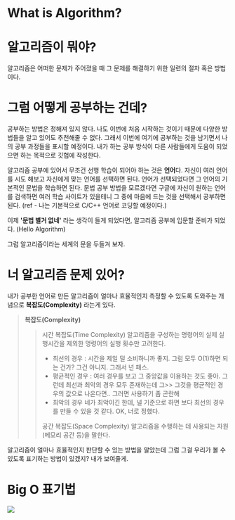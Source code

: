 # What is Algorithm?

# 알고리즘이 뭐야? 

알고리즘은 어떠한 문제가 주어졌을 때 그 문제를 해결하기 위한 일련의 절차 혹은 방법이다.


# 그럼 어떻게 공부하는 건데?

공부하는 방법은 정해져 있지 않다. 나도 이번에 처음 시작하는 것이기 때문에 다양한 방법들을 알고 있어도 추천해줄 수 없다. 그래서 이번에 여기에 공부하는 것을 남기면서 나의 공부 과정들을 표시할 예정이다. 내가 하는 공부 방식이 다른 사람들에게 도움이 되었으면 하는 목적으로 깃헙에 작성한다.

알고리즘 공부에 있어서 무조건 선행 학습이 되어야 하는 것은 **언어**다. 자신이 여러 언어를 시도 해보고 자신에게 맞는 언어를 선택하면 된다. 언어가 선택되었다면 그 언어의 기본적인 문법을 학습하면 된다. 문법 공부 방법을 모르겠다면 구글에 자신이 원하는 언어를 검색하면 여러 학습 사이트가 있을테니 그 중에 마음에 드는 것을 선택해서 공부하면 된다. (ref - 나는 기본적으로 C/C++ 언어로 코딩할 예정이다.)

이제 **'문법 별거 없네'** 라는 생각이 들게 되었다면, 알고리즘 공부에 입문할 준비가 되었다. (Hello Algorithm)

그럼 알고리즘이라는 세계의 문을 두들겨 보자.

# 너 알고리즘 문제 있어?

내가 공부한 언어로 만든 알고리즘이 얼마나 효율적인지 측정할 수 있도록 도와주는 개념으로 **복잡도(Complexity)** 라는게 있다.

> __복잡도(Complexity)__
>> 시간 복잡도(Time Complexity)
>> 알고리즘을 구성하는 명령어의 실제 실행시간을 제외한 명령어의 실행 횟수만 고려한다.
>> - 최선의 경우 : 시간을 제일 덜 소비하니까 좋지. 그럼 모두 O(1)하면 되는 건가? 그건 아니지. 그래서 넌 패스.
>> - 평균적인 경우 : 여러 경우를 보고 그 중앙값을 이용하는 것도 좋아. 그런데 최선과 최악의 경우 모두 존재하는데 그>> 그것을 평균적인 경우의 값으로 나온다면.. 그러면 사용하기 좀 곤란해
>> - 최악의 경우
>> 네가 최악이긴 한데, 널 기준으로 하면 보다 최선의 경우를 만들 수 있을 것 같다. OK, 너로 정했다.
>>
>> 공간 복잡도(Space Complexity)
>> 알고리즘을 수행하는 데 사용되는 자원(메모리 공간 등)을 말한다.

알고리즘이 얼마나 효율적인지 판단할 수 있는 방법을 알았는데 그럼 그걸 우리가 볼 수 있도록 표기하는 방법이 있겠지? 내가 보여줄게.

# Big O 표기법
![](https://miro.medium.com/max/695/0*_pZdQCZ2LGo9gPy9)

# 

